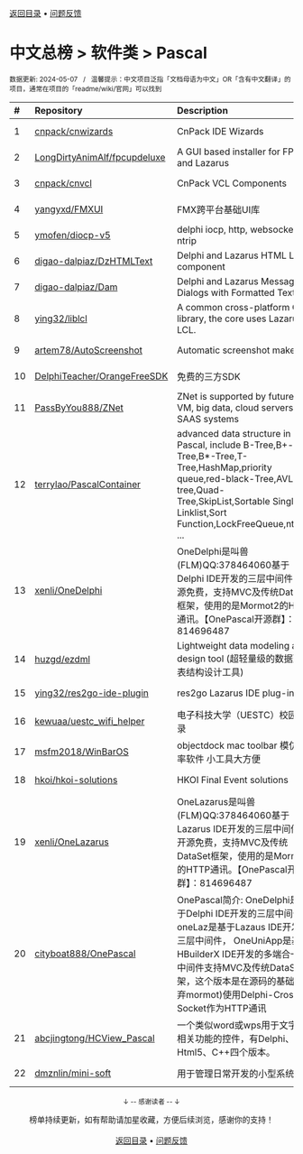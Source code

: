 <a href="https://gitee.com/GrowingGit/GitHub-Chinese-Top-Charts#github中文排行榜">返回目录</a> • <a href="/content/docs/feedback.md">问题反馈</a>

# 中文总榜 > 软件类 > Pascal
<sub>数据更新: 2024-05-07&nbsp;&nbsp;&nbsp;/&nbsp;&nbsp;&nbsp;温馨提示：中文项目泛指「文档母语为中文」OR「含有中文翻译」的项目，通常在项目的「readme/wiki/官网」可以找到</sub>

|#|Repository|Description|Stars|Updated|
|:-|:-|:-|:-|:-|
|1|[cnpack/cnwizards](https://github.com/cnpack/cnwizards)|CnPack IDE Wizards|560|2024-05-06|
|2|[LongDirtyAnimAlf/fpcupdeluxe](https://github.com/LongDirtyAnimAlf/fpcupdeluxe)|A GUI based installer for FPC and Lazarus|458|2024-03-14|
|3|[cnpack/cnvcl](https://github.com/cnpack/cnvcl)|CnPack VCL Components|327|2024-05-05|
|4|[yangyxd/FMXUI](https://github.com/yangyxd/FMXUI)|FMX跨平台基础UI库|256|2023-11-15|
|5|[ymofen/diocp-v5](https://github.com/ymofen/diocp-v5)|delphi iocp, http, websocket, ntrip|236|2024-02-22|
|6|[digao-dalpiaz/DzHTMLText](https://github.com/digao-dalpiaz/DzHTMLText)|Delphi and Lazarus HTML Label component|172|2024-03-28|
|7|[digao-dalpiaz/Dam](https://github.com/digao-dalpiaz/Dam)|Delphi and Lazarus Message Dialogs with Formatted Text|127|2024-04-02|
|8|[ying32/liblcl](https://github.com/ying32/liblcl)|A common cross-platform GUI library, the core uses Lazarus LCL.|121|2024-03-31|
|9|[artem78/AutoScreenshot](https://github.com/artem78/AutoScreenshot)|Automatic screenshot maker|97|2024-03-23|
|10|[DelphiTeacher/OrangeFreeSDK](https://github.com/DelphiTeacher/OrangeFreeSDK)|免费的三方SDK|52|2024-04-24|
|11|[PassByYou888/ZNet](https://github.com/PassByYou888/ZNet)|ZNet is supported by future P2P VM, big data, cloud servers, and SAAS systems|51|2024-04-22|
|12|[terrylao/PascalContainer](https://github.com/terrylao/PascalContainer)|advanced data structure in Pascal, include  B-Tree,B+-Tree,B*-Tree,T-Tree,HashMap,priority queue,red-black-Tree,AVL-tree,Quad-Tree,SkipList,Sortable Single Linklist,Sort Function,LockFreeQueue,nth_ele ...|37|2024-01-19|
|13|[xenli/OneDelphi](https://github.com/xenli/OneDelphi)|OneDelphi是叫兽(FLM)QQ:378464060基于Delphi IDE开发的三层中间件，开源免费，支持MVC及传统DataSet框架，使用的是Mormot2的HTTP通讯。【OnePascal开源群】：814696487|36|2023-12-15|
|14|[huzgd/ezdml](https://github.com/huzgd/ezdml)|Lightweight data modeling and design tool (超轻量级的数据建模表结构设计工具)|31|2024-04-20|
|15|[ying32/res2go-ide-plugin](https://github.com/ying32/res2go-ide-plugin)|res2go Lazarus IDE plug-in|30|2024-01-13|
|16|[kewuaa/uestc_wifi_helper](https://github.com/kewuaa/uestc_wifi_helper)|电子科技大学（UESTC）校园网登录|18|2024-03-10|
|17|[msfm2018/WinBarOS](https://github.com/msfm2018/WinBarOS)|objectdock mac toolbar 模仿 效率软件 小工具大方便|16|2024-04-22|
|18|[hkoi/hkoi-solutions](https://github.com/hkoi/hkoi-solutions)|HKOI Final Event solutions|12|2024-02-28|
|19|[xenli/OneLazarus](https://github.com/xenli/OneLazarus)|OneLazarus是叫兽(FLM)QQ:378464060基于Lazarus IDE开发的三层中间件，开源免费，支持MVC及传统DataSet框架，使用的是Mormot2的HTTP通讯。【OnePascal开源群】：814696487|8|2023-12-13|
|20|[cityboat888/OnePascal](https://github.com/cityboat888/OnePascal)|OnePascal简介: OneDelphi是基于Delphi IDE开发的三层中间件， oneLaz是基于Lazaus IDE开发的三层中间件， OneUniApp是基于HBuilderX IDE开发的多端合一app 中间件支持MVC及传统DataSet框架，这个版本是在源码的基础上(放弃mormot)使用Delphi-Cross-Socket作为HTTP通讯|5|2024-04-16|
|21|[abcjingtong/HCView_Pascal](https://github.com/abcjingtong/HCView_Pascal)|一个类似word或wps用于文字排版相关功能的控件，有Delphi、C#、Html5、C++四个版本。|3|2024-04-15|
|22|[dmznlin/mini-soft](https://github.com/dmznlin/mini-soft)|用于管理日常开发的小型系统|3|2024-04-19|

<div align="center">
    <p><sub>↓ -- 感谢读者 -- ↓</sub></p>
    榜单持续更新，如有帮助请加星收藏，方便后续浏览，感谢你的支持！
</div>

<br/>

<div align="center"><a href="https://gitee.com/GrowingGit/GitHub-Chinese-Top-Charts#github中文排行榜">返回目录</a> • <a href="/content/docs/feedback.md">问题反馈</a></div>
